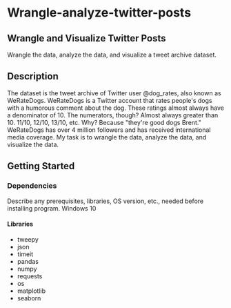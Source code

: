 # Wrangle-analyze-twitter-posts

## Wrangle and Visualize Twitter Posts
Wrangle the data, analyze the data, and visualize a tweet archive dataset.

## Description
The dataset is the tweet archive of Twitter user @dog_rates, also known as WeRateDogs. WeRateDogs is a Twitter account that rates people's dogs with a humorous comment about the dog. These ratings almost always have a denominator of 10. The numerators, though? Almost always greater than 10. 11/10, 12/10, 13/10, etc. Why? Because "they're good dogs Brent." WeRateDogs has over 4 million followers and has received international media coverage. My task is to wrangle the data, analyze the data, and visualize the data.

## Getting Started
### Dependencies
Describe any prerequisites, libraries, OS version, etc., needed before installing program.
Windows 10

#### Libraries
- tweepy
- json
- timeit 
- pandas
- numpy
- requests
- os 
- matplotlib
- seaborn
